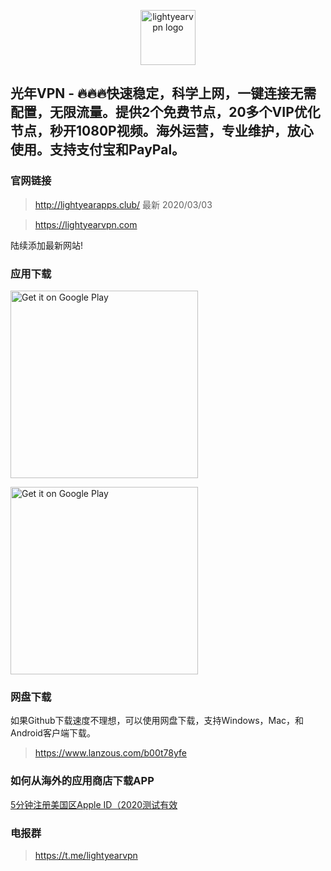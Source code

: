 <p align="center">
<img alt="lightyearvpn logo" src="https://www.lightyearvpn.com/logo.png" width="88">
</p>

## 光年VPN - 🔥🔥🔥快速稳定，科学上网，一键连接无需配置，无限流量。提供2个免费节点，20多个VIP优化节点，秒开1080P视频。海外运营，专业维护，放心使用。支持支付宝和PayPal。

### 官网链接
> http://lightyearapps.club/ 最新 2020/03/03

> https://lightyearvpn.com

陆续添加最新网站!

### 应用下载

<a target="_blank" href='https://apps.apple.com/us/app/lightyearvpn-fast-trusted/id1495258888'><img width="300" alt='Get it on Google Play' src='https://applelaneanimalhospital.com/wp-content/uploads/2019/04/apple.png'/></a>

<a target="_blank" href='https://play.google.com/store/apps/details?id=com.stingsystemllc.lightyearapp'><img width="300" alt='Get it on Google Play' src='https://applelaneanimalhospital.com/wp-content/uploads/2019/04/google.png'/></a>

### 网盘下载
如果Github下载速度不理想，可以使用网盘下载，支持Windows，Mac，和Android客户端下载。

> https://www.lanzous.com/b00t78yfe

### 如何从海外的应用商店下载APP
<a target="_blank" href="https://zhuanlan.zhihu.com/p/36574047">5分钟注册美国区Apple ID（2020测试有效</a>

### 电报群 

> https://t.me/lightyearvpn
